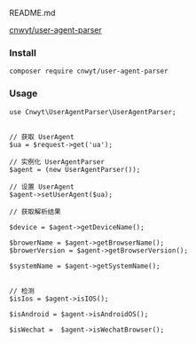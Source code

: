 README.md


[cnwyt/user-agent-parser](https://packagist.org/packages/cnwyt/user-agent-parser)


### Install

```
composer require cnwyt/user-agent-parser
```

### Usage

```
use Cnwyt\UserAgentParser\UserAgentParser;


// 获取 UserAgent
$ua = $request->get('ua');

// 实例化 UserAgentParser
$agent = (new UserAgentParser());

// 设置 UserAgent
$agent->setUserAgent($ua);

// 获取解析结果

$device = $agent->getDeviceName();

$browerName = $agent->getBrowserName();
$browerVersion = $agent->getBrowserVersion();

$systemName = $agent->getSystemName();


// 检测
$isIos = $agent->isIOS();

$isAndroid = $agent->isAndroidOS();

$isWechat =  $agent->isWechatBrowser();
```

